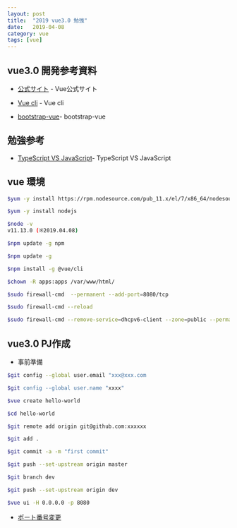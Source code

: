 ```yaml
---
layout: post
title:  "2019 vue3.0 勉強"
date:   2019-04-08
category: vue
tags: [vue]
---
```


## vue3.0 開発参考資料

- [公式サイト](https://vuejs.org/) - Vue公式サイト

- [Vue cli](https://cli.vuejs.org/) - Vue cli

- [bootstrap-vue](https://bootstrap-vue.js.org/docs/)- bootstrap-vue

## 勉強参考

- [TypeScript VS JavaScript](https://www.jianshu.com/p/0dfbcd4a0757)- TypeScript VS JavaScript

## vue 環境

```sh
$yum -y install https://rpm.nodesource.com/pub_11.x/el/7/x86_64/nodesource-release-el7-1.noarch.rpm

$yum -y install nodejs

$node -v
v11.13.0 (※2019.04.08)

$npm update -g npm

$npm update -g

$npm install -g @vue/cli

$chown -R apps:apps /var/www/html/

$sudo firewall-cmd  --permanent --add-port=8080/tcp

$sudo firewall-cmd --reload

$sudo firewall-cmd --remove-service=dhcpv6-client --zone=public --permanent

```
## vue3.0 PJ作成

- 事前準備

```sh
$git config --global user.email "xxx@xxx.com

$git config --global user.name "xxxx"
```


```sh
$vue create hello-world

$cd hello-world

$git remote add origin git@github.com:xxxxxx

$git add .

$git commit -a -m "first commit"

$git push --set-upstream origin master

$git branch dev

$git push --set-upstream origin dev

$vue ui -H 0.0.0.0 -p 8080
```

- [ポート番号変更](https://dev.classmethod.jp/client-side/spa/change-vue-project-devserver-port/) 
